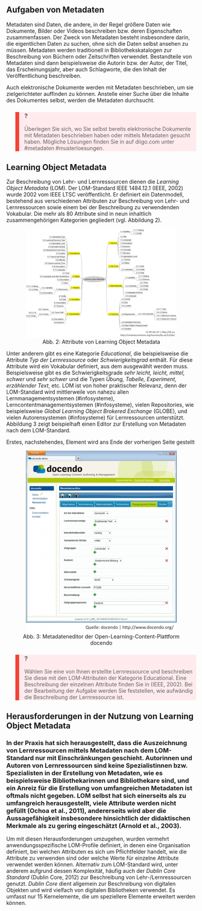 <!-- filename: 02_Metadaten.md -->
<!-- title: Metadaten -->

## Aufgaben von Metadaten

Metadaten sind Daten, die andere, in der Regel größere Daten wie Dokumente, Bilder oder Videos beschreiben bzw. deren Eigenschaften zusammenfassen. Der Zweck von Metadaten besteht insbesondere darin, die eigentlichen Daten zu suchen, ohne sich die Daten selbst ansehen zu müssen. Metadaten werden traditionell in Bibliothekskatalogen zur Beschreibung von Büchern oder Zeitschriften verwendet. Bestandteile von Metadaten sind dann beispielsweise die Autorin bzw. der Autor, der Titel, das Erscheinungsjahr, aber auch Schlagworte, die den Inhalt der Veröffentlichung beschreiben.

Auch elektronische Dokumente werden mit Metadaten beschrieben, um sie zielgerichteter auffinden zu können. Anstelle einer Suche über die Inhalte des Dokumentes selbst, werden die Metadaten durchsucht.

<blockquote style="background: #FFEBEE; border-left: 10px solid #F44336">

### ?

Überlegen Sie sich, wo Sie selbst bereits elektronische Dokumente mit Metadaten beschrieben haben oder mittels Metadaten gesucht haben. Mögliche Lösungen finden Sie in auf diigo.com unter #metadaten #musterloesungen.

</blockquote>

## Learning Object Metadata

Zur Beschreibung von Lehr- und Lernressourcen dienen die *Learning Object Metadata* (LOM). Der LOM-Standard IEEE 1484.12.1 (IEEE, 2002) wurde 2002 vom IEEE LTSC veröffentlicht. Er definiert ein Datenmodell, bestehend aus verschiedenen Attributen zur Beschreibung von Lehr- und Lernressourcen sowie einem bei der Beschreibung zu verwendenden Vokabular. Die mehr als 80 Attribute sind in neun inhaltlich zusammengehörigen Kategorien gegliedert (vgl. Abbildung 2).

<center><figure>
  <img src="img/2_Attribute_von_Learning_Object_Metadata.jpg" alt="Abb. 2: Attribute von Learning Object Metadata">
  <figcaption>Abb. 2: Attribute von Learning Object Metadata</figcaption>
</figure></center>


Unter anderem gibt es eine Kategorie *Educational*, die beispielsweise die Attribute *Typ der Lernressource* oder *Schwierigkeitsgrad* enthält. Für diese Attribute wird ein Vokabular definiert, aus dem ausgewählt werden muss. Beispielsweise gibt es die Schwierigkeitsgrade *sehr leicht, leicht, mittel, schwer* und *sehr schwer* und die Typen *Übung, Tabelle, Experiment, erzählender Text*, etc. LOM ist von hoher praktischer Relevanz, denn der LOM-Standard wird mittlerweile von nahezu allen Lernmanagementsystemen (#infosysteme), Lerncontentmanagementsystemen (#infosysteme), vielen Repositories, wie beispielsweise *Global Learning Object Brokered Exchange* (GLOBE), und vielen Autorensystemen (#infosysteme) für Lernressourcen unterstützt. Abbildung 3 zeigt beispielhaft einen Editor zur Erstellung von Metadaten nach dem LOM-Standard.

Erstes, nachstehendes, Element wird ans Ende der vorherigen Seite gestellt

<center><figure>
  <img src="img/3_Metadateneditor_der_OpenLearningContentPlattform_docendo.jpg" alt="Abb. 3: Metadateneditor der Open-Learning-Content-Plattform docendo">
  <figcaption>Abb. 3: Metadateneditor der Open-Learning-Content-Plattform docendo</figcaption>
</figure></center>


<blockquote style="background: #FFEBEE; border-left: 10px solid #F44336">

### ?

Wählen Sie eine von Ihnen erstellte Lernressource und beschreiben Sie diese mit den LOM-Attributen der Kategorie Educational. Eine Beschreibung der einzelnen Attribute finden Sie in (IEEE, 2002). Bei der Bearbeitung der Aufgabe werden Sie feststellen, wie aufwändig die Beschreibung der Lernressource ist.

</blockquote>

## Herausforderungen in der Nutzung von Learning Object Metadata

### In der Praxis hat sich herausgestellt, dass die Auszeichnung von Lernressourcen mittels Metadaten nach dem LOM-Standard nur mit Einschränkungen geschieht. Autorinnen und Autoren von Lernressourcen sind keine Spezialistinnen bzw. Spezialisten in der Erstellung von Metadaten, wie es beispielsweise Bibliothekarinnen und Bibliothekare sind, und ein Anreiz für die Erstellung von umfangreichen Metadaten ist oftmals nicht gegeben. LOM selbst hat sich einerseits als zu umfangreich herausgestellt, viele Attribute werden nicht gefüllt (Ochoa et al., 2011), andererseits wird aber die Aussagefähigkeit insbesondere hinsichtlich der didaktischen Merkmale als zu gering eingeschätzt (Arnold et al., 2003).

Um mit diesen Herausforderungen umzugehen, wurden vermehrt anwendungsspezifische LOM-Profile definiert, in denen eine Organisation definiert, bei welchen Attributen es sich um Pflichtfelder handelt, wie die Attribute zu verwenden sind oder welche Werte für einzelne Attribute verwendet werden können. Alternativ zum LOM-Standard wird, unter anderem aufgrund dessen Komplexität, häufig auch der *Dublin Core Standard* (Dublin Core, 2012) zur Beschreibung von Lehr-/Lernressourcen genutzt. *Dublin Core* dient allgemein zur Beschreibung von digitalen Objekten und wird vielfach von digitalen Bibliotheken verwendet. Es umfasst nur 15 Kernelemente, die um speziellere Elemente erweitert werden können.
